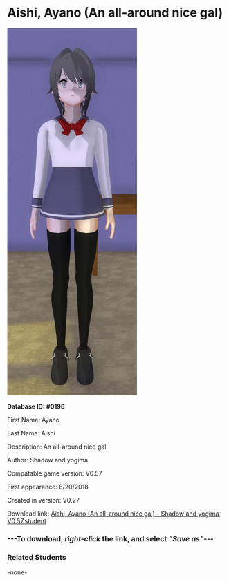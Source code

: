 # Aishi, Ayano (An all-around nice gal)

<img src="../../Files/Images/Aishi, Ayano (An all-around nice gal).png" title="Aishi, Ayano (An all-around nice gal) - Shadow and yogima, V0.57">

**Database ID: #0196**

First Name: Ayano

Last Name: Aishi

Description: An all-around nice gal

Author: Shadow and yogima

Compatable game version: V0.57

First appearance: 8/20/2018

Created in version: V0.27

Download link: <a href="https://raw.githubusercontent.com/Arbiter1223/Daigaku-Gurashi-Custom-Students/master/Files/Student%20Files/Aishi%2C%20Ayano%20(An%20all-around%20nice%20gal)%20-%20Shadow%20and%20yogima%2C%20V0.57.student">Aishi, Ayano (An all-around nice gal) - Shadow and yogima, V0.57.student</a>

### ---**To download, _right-click_ the link, and select _"Save as"_**---

### Related Students

-none-
